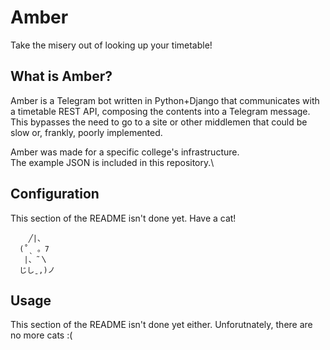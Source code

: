 # Amber
Take the misery out of looking up your timetable!
## What is Amber?
Amber is a Telegram bot written in Python+Django that communicates with a timetable REST API, composing the contents into a Telegram message. This bypasses the need to go to a site or other middlemen that could be slow or, frankly, poorly implemented.

Amber was made for a specific college's infrastructure.\
The example JSON is included in this repository.\
## Configuration
This section of the README isn't done yet. Have a cat!
```
    ╱|、
  (˚ˎ 。7  
   |、˜〵          
  じしˍ,)ノ
```
## Usage
This section of the README isn't done yet either. Unforutnately, there are no more cats :(